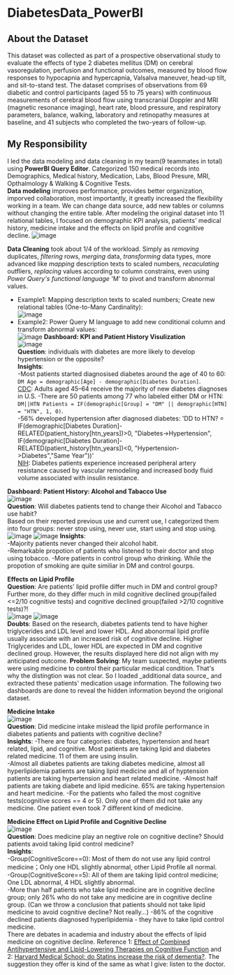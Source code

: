 # DiabetesData_PowerBI
## About the Dataset  
This dataset was collected as part of a prospective observational study to evaluate the effects of type 2 diabetes mellitus (DM) on cerebral vasoregulation, perfusion and functional outcomes, measured by blood flow responses to hypocapnia and hypercapnia, Valsalva maneuver, head-up tilt, and sit-to-stand test. The dataset comprises of observations from 69 diabetic and control participants (aged 55 to 75 years) with continuous measurements of cerebral blood flow using transcranial Doppler and MRI (magnetic resonance imaging), heart rate, blood pressure, and respiratory parameters, balance, walking, laboratory and retinopathy measures at baseline, and 41 subjects who completed the two-years of follow-up. 

## My Responsibility  
I led the data modeling and data cleaning in my team(9 teammates in total) using **PowerBI Query Editor**. Categorized 150 medical records into Demographics, Medical history, Medication, Labs, Blood Presure, MRI, Opthalmology & Walking & Cognitive Tests.     
**Data modeling** improves performance, provides better organization, imporved collaboration, most importantly, it greatly increased the flexibility working in a team. We can change data source, add new tables or columns without changing the entire table. After modeling the original dataset into 11 relational tables, I focused on demographic KPI analysis, patients' medical history, medicine intake and the effects on lipid profile and cognitive decline. 
![image](https://github.com/chen8122/DiabetesData_PowerBI/assets/9794705/e0dbc041-4ec1-4017-8074-ed7a84384b1b)  

**Data Cleaning**  took about 1/4 of the workload. Simply as _removing_ duplicates, _filtering_ rows, _merging_ data, _transforming_ data types, more advanced like _mapping_ description texts to scaled numbers, _recaculating_ outfliers, _replacing_ values according to column constrains, even using _Power Query's functional language_ 'M' to pivot and transform abnormal values.   
- Example1: Mapping description texts to scaled numbers; Create new relational tables (One-to-Many Cardinality):   
![image](https://github.com/chen8122/DiabetesData_PowerBI/assets/9794705/ce4d6023-dc6f-4c98-9608-0a32d2047280)
- Example2: Power Query M language to add new conditional column and transform abnormal values:  
![image](https://github.com/chen8122/DiabetesData_PowerBI/assets/9794705/5f8e35ce-7ed1-4566-a540-a794a0784fba)
**Dashboard: KPI and Patient History Visulization**  
![image](https://github.com/chen8122/DiabetesData_PowerBI/assets/9794705/73b8b947-a7dd-499e-a1e4-42ad9408d77c)  
**Question**: individuals with diabetes are more likely to develop hypertension or the opposite?  
**Insights**:   
-Most patients started diagnosised diabetes around the age of 40 to 60: `DM Age = demographic[Age] - demographic[Diabetes Duration]`.  
[CDC](https://www.healthline.com/health/type-2-diabetes-age-of-onset): Adults aged 45–64 receive the majority of new diabetes diagnoses in U.S.
-There are 50 patients among 77 who labeled either DM or HTN: `DM||HTN Patients = IF(demographic[Group] = "DM" || demographic[HTN] = "HTN", 1, 0)`.  
-56% developed hypertension after diagnosed diabetes: 'DD to HTN? = IF(demographic[Diabetes Duration]- RELATED(patient_history[htn_years])>0, "Diabetes->Hypertension", IF(demographic[Diabetes Duration]- RELATED(patient_history[htn_years])<0, "Hypertension->Diabetes","Same Year"))'  
[NIH](https://pubmed.ncbi.nlm.nih.gov/29556093/): Diabetes patients experience increased peripheral artery resistance caused by vascular remodeling and increased body fluid volume associated with insulin resistance.  

**Dashboard: Patient History: Alcohol and Tabacco Use**  
![image](https://github.com/chen8122/DiabetesData_PowerBI/assets/9794705/3c64daeb-e7bb-4723-a431-f7855d648ea1)  
**Question**: Will diabetes patients tend to change their Alcohol and Tabacco use habit?  
Based on their reported previous use and current use, I categorized them into four groups: never stop using, never use, start using and stop using.  
![image](https://github.com/chen8122/DiabetesData_PowerBI/assets/9794705/96380358-21ec-4259-86cc-4b94259db0ed)
![image](https://github.com/chen8122/DiabetesData_PowerBI/assets/9794705/e8845e17-9898-446b-9fbc-0265cc578c87)
**Insights**:  
-Majority patients never changed their alcohol habit.  
-Remarkable propotion of patients who listened to their doctor and stop using tobacco.
-More patients in control group who drinking. While the propotion of smoking are quite similiar in DM and control gourps.  

**Effects on Lipid Profile**  
**Question**: Are patients' lipid profile differ much in DM and control group? Further more, do they differ much in mild cognitive declined group(failed <=2/10 cognitive tests) and cognitive declined group(failed >2/10 cognitive tests)?!  
![image](https://github.com/chen8122/DiabetesData_PowerBI/assets/9794705/e92c25a3-f5e4-4617-a3c1-eac23fbd0248)
![image](https://github.com/chen8122/DiabetesData_PowerBI/assets/9794705/79a69ce1-51c9-48c5-a2c3-f80eade71dbb)  
**Doubts**: Based on the research, diabetes patients tend to have higher triglycerides and LDL level and lower HDL. And abonormal lipid profile usually associate with an increased risk of cognitive decline. Higher Triglycerides and LDL, lower HDL are expected in DM and cognitive declined group. However, the results displayed here did not align with my anticipated outcome. 
**Problem Solving**: My team suspected, maybe patients were using medicine to control their particular medical condition. That's why the distingtion was not clear. So I loaded \_additional data source\_ and extracted these patients' medication usage information. The following two dashboards are done to reveal the hidden information beyond the origional dataset.  

**Medicine Intake**  
![image](https://github.com/chen8122/DiabetesData_PowerBI/assets/9794705/022f70f4-a2a0-4457-8b34-d2c16100ef65)  
**Question**: Did medicine intake mislead the lipid profile performance in diabetes patients and patients with cognitive decline?   
**Insights**:
-There are four categories: diabetes, hypertension and heart related, lipid, and cognitive. Most patients are taking lipid and diabetes related medicine. 11 of them are using insulin.  
-Almost all diabetes patients are taking diabetes medicine, almost all hyperlipidemia patients are taking lipid medicine and all of hyptension patients are taking hypertension and heart related medicine.
-Almost half patients are taking diabete and lipid medicine. 65% are taking hypertension and heart medicine.
-For the patients who failed the most cognitive tests(cognitive scores == 4 or 5). Only one of them did not take any medicine. One patient even took 7 different kind of medicine.  

**Medicine Effect on Lipid Profile and Cognitive Decline**  
![image](https://github.com/chen8122/DiabetesData_PowerBI/assets/9794705/97d436aa-1e6d-444d-9b2e-5ae0ebfc1502)  
**Question**: Does medicine play an negtive role on cognitive decline? Should patients avoid taking lipid control medicine?  
**Insights**:    
-Group(CognitiveScore==0): Most of them do not use any lipid control medicine；Only one HDL slightly abnormal, other Lipid Profile all normal.  
-Group(CognitiveScore==5): All of them are taking lipid control medicine; One LDL abnormal, 4 HDL slightly abnormal.  
-More than half patients who take lipid medicine are in cognitive decline group; only 26% who do not take any medicine are in cognitive decline group.
(Can we throw a conclusion that patients should not take lipid medicine to avoid cognitive decline? Not really...)
-86% of the cognitive declined patients diagnosed hyperlipidemia - they have to take lipid control medicine.  
There are debates in academia and industry about the effects of lipid medicine on cognitive decline. Reference 1: [Effect of Combined Antihypertensive and Lipid-Lowering Therapies on Cognitive Function](https://www.hindawi.com/journals/crp/2020/1484357/) and 2: [Harvard Medical School: do Statins increase the risk of dementia?](https://www.health.harvard.edu/staying-healthy/do-statins-increase-the-risk-of-dementia). The suggestion they offer is kind of the same as what I give: listen to the doctor.  

